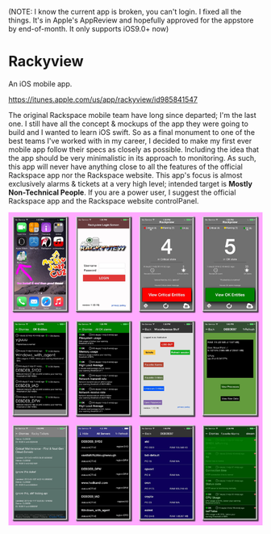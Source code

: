 (NOTE: I know the current app is broken, you can't login. I fixed all the things. It's in Apple's AppReview and hopefully approved for the appstore by end-of-month. It only supports iOS9.0+ now)



# Rackyview
An iOS mobile app.

https://itunes.apple.com/us/app/rackyview/id985841547

The original Rackspace mobile team have long since departed; I'm the last one. I still have all the concept & mockups of the app they were going to build and I wanted to learn iOS swift. So as a final monument to one of the best teams I've worked with in my career, I decided to make my first ever mobile app follow their specs as closely as possible. Including the idea that the app should be very minimalistic in its approach to monitoring. As such, this app will never have anything close to all the features of the official Rackspace app nor the Rackspace website. This app's focus is almost exclusively alarms & tickets at a very high level; intended target is __Mostly Non-Technical People__. If you are a power user, I suggest the official Rackspace app and the Rackspace website controlPanel. 

![Screenshots](/screenshots/SSMontage.png?raw=true)

